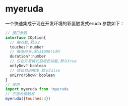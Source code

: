 # myeruda
一个快速集成于现在开发环境的彩蛋触发式eruda
参数如下：
```javascript
// 接口参数
interface IOption{
  // 触点数,默认2
  touches?:number
  // 触发时长,默认1000(1秒)
  duration?:number
  // 仅在开发模式启用此功能,默认true
  onlyDev?:boolean
  // 错误自动触发,默认false
  onErrorShow?:boolean
}
// 使用
import myeruda from 'myeruda
// 三指长按触发
myeruda({touches:3})
```
